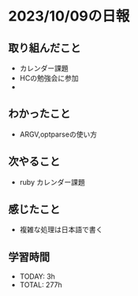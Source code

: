 # 2023/10/09の日報


## 取り組んだこと
- カレンダー課題
- HCの勉強会に参加
-  
## わかったこと
- ARGV,optparseの使い方

## 次やること
- ruby カレンダー課題


## 感じたこと
- 複雑な処理は日本語で書く

## 学習時間
- TODAY: 3h
- TOTAL: 277h
